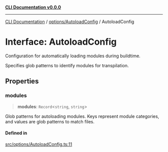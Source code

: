 [**CLI Documentation v0.0.0**](../../../README.md)

***

[CLI Documentation](../../../modules.md) / [options/AutoloadConfig](../README.md) / AutoloadConfig

# Interface: AutoloadConfig

Configuration for automatically loading modules during buildtime.

Specifies glob patterns to identify modules for transpilation.

## Properties

### modules

> **modules**: `Record`\<`string`, `string`\>

Glob patterns for autoloading modules.
Keys represent module categories, and values are glob patterns to match files.

#### Defined in

[src/options/AutoloadConfig.ts:11](https://github.com/stonemjs/cli/blob/7903e21087d732d9d42947a348eb3c473963e042/src/options/AutoloadConfig.ts#L11)
